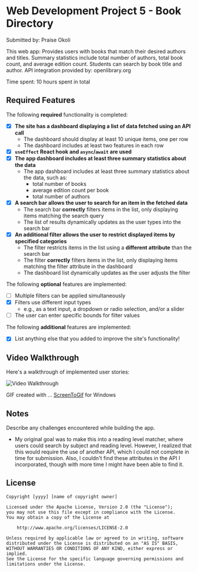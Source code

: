 # Web Development Project 5 - Book Directory

Submitted by: Praise Okoli

This web app: Provides users with books that match their desired authors and titles. Summary statistics include total number of authors, total book count, and average edition count. Students can search by book title and author. 
API integration provided by: openlibrary.org 

Time spent: 10 hours spent in total

## Required Features

The following **required** functionality is completed:

- [X] **The site has a dashboard displaying a list of data fetched using an API call**
  - The dashboard should display at least 10 unique items, one per row
  - The dashboard includes at least two features in each row
- [X] **`useEffect` React hook and `async`/`await` are used**
- [X] **The app dashboard includes at least three summary statistics about the data** 
  - The app dashboard includes at least three summary statistics about the data, such as:
    - total number of books
    - average edition count per book
    - total number of authors
- [X] **A search bar allows the user to search for an item in the fetched data**
  - The search bar **correctly** filters items in the list, only displaying items matching the search query
  - The list of results dynamically updates as the user types into the search bar
- [X] **An additional filter allows the user to restrict displayed items by specified categories**
  - The filter restricts items in the list using a **different attribute** than the search bar 
  - The filter **correctly** filters items in the list, only displaying items matching the filter attribute in the dashboard
  - The dashboard list dynamically updates as the user adjusts the filter

The following **optional** features are implemented:

- [ ] Multiple filters can be applied simultaneously
- [X] Filters use different input types
  - e.g., as a text input, a dropdown or radio selection, and/or a slider
- [ ] The user can enter specific bounds for filter values

The following **additional** features are implemented:

* [X] List anything else that you added to improve the site's functionality!

## Video Walkthrough

Here's a walkthrough of implemented user stories:

<img src='src\assets\CodePath Web Dev Course P6 GITHUB.gif' title='Video Walkthrough' width='' alt='Video Walkthrough' />

<!-- Replace this with whatever GIF tool you used! -->
GIF created with ... 
[ScreenToGif](https://www.screentogif.com/) for Windows

## Notes

Describe any challenges encountered while building the app.

- My original goal was to make this into a reading level matcher, where users could search by subject and reading level. However, I realized that this would require the use of another API, which I could not complete in time for submission. Also, I couldn't find these attributes in the API I incorporated, though with more time I might have been able to find it. 

## License

    Copyright [yyyy] [name of copyright owner]

    Licensed under the Apache License, Version 2.0 (the "License");
    you may not use this file except in compliance with the License.
    You may obtain a copy of the License at

        http://www.apache.org/licenses/LICENSE-2.0

    Unless required by applicable law or agreed to in writing, software
    distributed under the License is distributed on an "AS IS" BASIS,
    WITHOUT WARRANTIES OR CONDITIONS OF ANY KIND, either express or implied.
    See the License for the specific language governing permissions and
    limitations under the License.